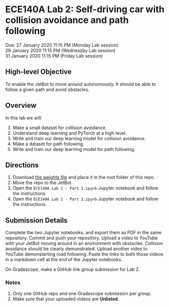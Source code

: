 # ECE140A Lab 2: Self-driving car with collision avoidance and path following


Due: 27 January 2020 11:15 PM (Monday Lab session)  
29 January 2020 11:15 PM (Wednesday Lab session)  
31 January 2020 11:15 PM (Friday Lab session)  

## High-level Objective
To enable the JetBot to move around autonomously. It should be able to follow a given path and avoid obstacles.

## Overview

In this lab we will:
1. Make a small dataset for collision avoidance.
2. Understand deep learning and PyTorch at a high level.
3. Write and train our deep learning model for collision avoidance.
4. Make a dataset for path following.
5. Write and train our deep learning model for path following.

## Directions

1. Download [the weights file](https://drive.google.com/file/d/1X2tp1cmwY9IUsheLMFsAgVB1vNP5-wnc/view?usp=sharing) and place it in the root folder of this repo.
2. Move the repo to the JetBot.
3. Open the `ECE140A Lab 2 - Part 1.ipynb` Jupyter notebook and follow the instructions.
4. Open the `ECE140A Lab 2 - Part 2.ipynb` Jupyter notebook and follow the instructions.

## Submission Details
 
Complete the two Jupyter notebooks, and export them as PDF in the same repository. Commit and push your repository. Upload a video to YouTube with your JetBot moving around in an environment with obstacles. Collision avoidance should be clearly demonstrated. Upload another video to YouTube demonstarting road following. Paste the links to both those videos in a markdown cell at the end of the Jupyter notebooks.

On Gradescope, make a GitHub link group submission for Lab 2. 

### Notes 

1. Only one GitHub repo and one Gradescope submission per group.
2. Make sure that your uploaded videos are **Unlisted**.


